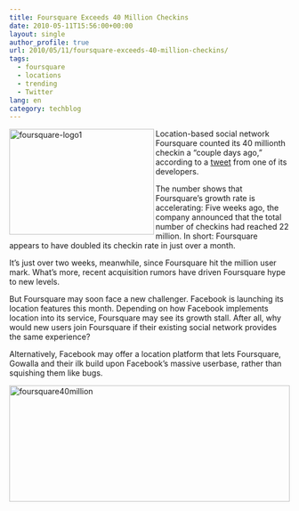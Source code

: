 ```yaml
---
title: Foursquare Exceeds 40 Million Checkins
date: 2010-05-11T15:56:00+00:00
layout: single
author_profile: true
url: 2010/05/11/foursquare-exceeds-40-million-checkins/
tags:
  - foursquare
  - locations
  - trending
  - Twitter
lang: en
category: techblog
---
```

[<img title="foursquare-logo1" border="0" alt="foursquare-logo1" align="left" src="http://lh3.ggpht.com/_vaUVXcmC3OI/S-l3CjJXCoI/AAAAAAAACJI/wffutTBb69U/foursquare-logo1_thumb%5B2%5D.jpg?imgmax=800" width="260" height="190" />](http://lh6.ggpht.com/_vaUVXcmC3OI/S-l3AAsQfNI/AAAAAAAACJE/GSVJ9xeH-YE/s1600-h/foursquare-logo1%5B4%5D.jpg) Location-based social network Foursquare counted its 40 millionth checkin a “couple days ago,” according to a [tweet](http://twitter.com/harryh/status/13692058237) from one of its developers. 

The number shows that Foursquare’s growth rate is accelerating: Five weeks ago, the company announced that the total number of checkins had reached 22 million. In short: Foursquare appears to have doubled its checkin rate in just over a month. 

It’s just over two weeks, meanwhile, since Foursquare hit the million user mark. What’s more, recent acquisition rumors have driven Foursquare hype to new levels. 

But Foursquare may soon face a new challenger. Facebook is launching its location features this month. Depending on how Facebook implements location into its service, Foursquare may see its growth stall. After all, why would new users join Foursquare if their existing social network provides the same experience? 

Alternatively, Facebook may offer a location platform that lets Foursquare, Gowalla and their ilk build upon Facebook’s massive userbase, rather than squishing them like bugs. 

[<img title="foursquare40million" border="0" alt="foursquare40million" src="http://lh5.ggpht.com/_vaUVXcmC3OI/S-l3IycgOTI/AAAAAAAACJQ/1gMbG0AOpQA/foursquare40million_thumb%5B2%5D.png?imgmax=800" width="504" height="209" />](http://lh3.ggpht.com/_vaUVXcmC3OI/S-l3E4n6AHI/AAAAAAAACJM/HrvcIvUzj7E/s1600-h/foursquare40million%5B4%5D.png)